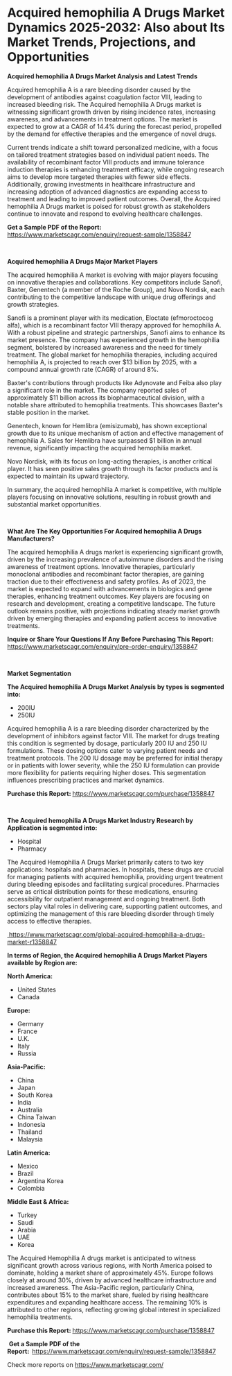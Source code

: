 <p><h1>Acquired hemophilia A Drugs Market Dynamics 2025-2032: Also about Its Market Trends, Projections, and Opportunities</h1></p><p><strong>Acquired hemophilia A Drugs Market Analysis and Latest Trends</strong></p>
<p><p>Acquired hemophilia A is a rare bleeding disorder caused by the development of antibodies against coagulation factor VIII, leading to increased bleeding risk. The Acquired hemophilia A Drugs market is witnessing significant growth driven by rising incidence rates, increasing awareness, and advancements in treatment options. The market is expected to grow at a CAGR of 14.4% during the forecast period, propelled by the demand for effective therapies and the emergence of novel drugs.</p><p>Current trends indicate a shift toward personalized medicine, with a focus on tailored treatment strategies based on individual patient needs. The availability of recombinant factor VIII products and immune tolerance induction therapies is enhancing treatment efficacy, while ongoing research aims to develop more targeted therapies with fewer side effects. Additionally, growing investments in healthcare infrastructure and increasing adoption of advanced diagnostics are expanding access to treatment and leading to improved patient outcomes. Overall, the Acquired hemophilia A Drugs market is poised for robust growth as stakeholders continue to innovate and respond to evolving healthcare challenges.</p></p>
<p><strong>Get a Sample PDF of the Report:&nbsp;</strong> <a href="https://www.marketscagr.com/enquiry/request-sample/1358847?utm_campaign=3537&utm_medium=2&utm_source=Github&utm_content=ia&utm_term=22032025&utm_id=acquired-hemophilia-a-drugs">https://www.marketscagr.com/enquiry/request-sample/1358847</a></p>
<p>&nbsp;</p>
<p><strong>Acquired hemophilia A Drugs Major Market Players</strong></p>
<p><p>The acquired hemophilia A market is evolving with major players focusing on innovative therapies and collaborations. Key competitors include Sanofi, Baxter, Genentech (a member of the Roche Group), and Novo Nordisk, each contributing to the competitive landscape with unique drug offerings and growth strategies.</p><p>Sanofi is a prominent player with its medication, Eloctate (efmoroctocog alfa), which is a recombinant factor VIII therapy approved for hemophilia A. With a robust pipeline and strategic partnerships, Sanofi aims to enhance its market presence. The company has experienced growth in the hemophilia segment, bolstered by increased awareness and the need for timely treatment. The global market for hemophilia therapies, including acquired hemophilia A, is projected to reach over $13 billion by 2025, with a compound annual growth rate (CAGR) of around 8%.</p><p>Baxter's contributions through products like Adynovate and Feiba also play a significant role in the market. The company reported sales of approximately $11 billion across its biopharmaceutical division, with a notable share attributed to hemophilia treatments. This showcases Baxter's stable position in the market.</p><p>Genentech, known for Hemlibra (emisizumab), has shown exceptional growth due to its unique mechanism of action and effective management of hemophilia A. Sales for Hemlibra have surpassed $1 billion in annual revenue, significantly impacting the acquired hemophilia market.</p><p>Novo Nordisk, with its focus on long-acting therapies, is another critical player. It has seen positive sales growth through its factor products and is expected to maintain its upward trajectory.</p><p>In summary, the acquired hemophilia A market is competitive, with multiple players focusing on innovative solutions, resulting in robust growth and substantial market opportunities.</p></p>
<p>&nbsp;</p>
<p><strong>What Are The Key Opportunities For Acquired hemophilia A Drugs Manufacturers?</strong></p>
<p><p>The acquired hemophilia A drugs market is experiencing significant growth, driven by the increasing prevalence of autoimmune disorders and the rising awareness of treatment options. Innovative therapies, particularly monoclonal antibodies and recombinant factor therapies, are gaining traction due to their effectiveness and safety profiles. As of 2023, the market is expected to expand with advancements in biologics and gene therapies, enhancing treatment outcomes. Key players are focusing on research and development, creating a competitive landscape. The future outlook remains positive, with projections indicating steady market growth driven by emerging therapies and expanding patient access to innovative treatments.</p></p>
<p><strong>Inquire or Share Your Questions If Any Before Purchasing This Report:</strong> <a href="https://www.marketscagr.com/enquiry/pre-order-enquiry/1358847?utm_campaign=3537&utm_medium=2&utm_source=Github&utm_content=ia&utm_term=22032025&utm_id=acquired-hemophilia-a-drugs">https://www.marketscagr.com/enquiry/pre-order-enquiry/1358847</a></p>
<p>&nbsp;</p>
<p><strong>Market Segmentation</strong></p>
<p><strong>The Acquired hemophilia A Drugs Market Analysis by types is segmented into:</strong></p>
<p><ul><li>200IU</li><li>250IU</li></ul></p>
<p><p>Acquired hemophilia A is a rare bleeding disorder characterized by the development of inhibitors against factor VIII. The market for drugs treating this condition is segmented by dosage, particularly 200 IU and 250 IU formulations. These dosing options cater to varying patient needs and treatment protocols. The 200 IU dosage may be preferred for initial therapy or in patients with lower severity, while the 250 IU formulation can provide more flexibility for patients requiring higher doses. This segmentation influences prescribing practices and market dynamics.</p></p>
<p><strong>Purchase this Report:&nbsp;</strong><a href="https://www.marketscagr.com/purchase/1358847?utm_campaign=3537&utm_medium=2&utm_source=Github&utm_content=ia&utm_term=22032025&utm_id=acquired-hemophilia-a-drugs">https://www.marketscagr.com/purchase/1358847</a></p>
<p>&nbsp;</p>
<p><strong>The Acquired hemophilia A Drugs Market Industry Research by Application is segmented into:</strong></p>
<p><ul><li>Hospital</li><li>Pharmacy</li></ul></p>
<p><p>The Acquired Hemophilia A Drugs Market primarily caters to two key applications: hospitals and pharmacies. In hospitals, these drugs are crucial for managing patients with acquired hemophilia, providing urgent treatment during bleeding episodes and facilitating surgical procedures. Pharmacies serve as critical distribution points for these medications, ensuring accessibility for outpatient management and ongoing treatment. Both sectors play vital roles in delivering care, supporting patient outcomes, and optimizing the management of this rare bleeding disorder through timely access to effective therapies.</p></p>
<p><a href="https://www.marketscagr.com/global-acquired-hemophilia-a-drugs-market-r1358847?utm_campaign=3537&utm_medium=2&utm_source=Github&utm_content=ia&utm_term=22032025&utm_id=acquired-hemophilia-a-drugs">&nbsp;https://www.marketscagr.com/global-acquired-hemophilia-a-drugs-market-r1358847</a></p>
<p><strong>In terms of Region, the Acquired hemophilia A Drugs Market Players available by Region are:</strong></p>
<p>
    <p> <strong> North America: </strong>
        <ul>
            <li>United States</li>
            <li>Canada</li>
        </ul>
        </p> 
    <p> <strong> Europe: </strong>
        <ul>
            <li>Germany</li>
            <li>France</li>
            <li>U.K.</li>
            <li>Italy</li>
            <li>Russia</li>
        </ul>
        </p> 
    <p> <strong> Asia-Pacific: </strong>
        <ul>
            <li>China</li>
            <li>Japan</li>
            <li>South Korea</li>
            <li>India</li>
            <li>Australia</li>
            <li>China Taiwan</li>
            <li>Indonesia</li>
            <li>Thailand</li>
            <li>Malaysia</li>
        </ul>
        </p> 
    <p> <strong> Latin America: </strong>
        <ul>
            <li>Mexico</li>
            <li>Brazil</li>
            <li>Argentina Korea</li>
            <li>Colombia</li>
        </ul>
        </p> 
    <p> <strong> Middle East & Africa: </strong>
        <ul>
            <li>Turkey</li>
            <li>Saudi</li>
            <li>Arabia</li>
            <li>UAE</li>
            <li>Korea</li>
        </ul>
    </p>
    </p>
<p><p>The Acquired Hemophilia A drugs market is anticipated to witness significant growth across various regions, with North America poised to dominate, holding a market share of approximately 45%. Europe follows closely at around 30%, driven by advanced healthcare infrastructure and increased awareness. The Asia-Pacific region, particularly China, contributes about 15% to the market share, fueled by rising healthcare expenditures and expanding healthcare access. The remaining 10% is attributed to other regions, reflecting growing global interest in specialized hemophilia treatments.</p></p>
<p><strong>Purchase this Report: </strong><a href="https://www.marketscagr.com/purchase/1358847?utm_campaign=3537&utm_medium=2&utm_source=Github&utm_content=ia&utm_term=22032025&utm_id=acquired-hemophilia-a-drugs">https://www.marketscagr.com/purchase/1358847</a></p>
<p>&nbsp;<strong>Get a Sample PDF of the Report:&nbsp;&nbsp;</strong><a href="https://www.marketscagr.com/enquiry/request-sample/1358847?utm_campaign=3537&utm_medium=2&utm_source=Github&utm_content=ia&utm_term=22032025&utm_id=acquired-hemophilia-a-drugs">https://www.marketscagr.com/enquiry/request-sample/1358847</a></p>
<p><strong></strong></p>
<p>Check more reports on <a href="https://www.marketscagr.com/?utm_campaign=3537&utm_medium=2&utm_source=Github&utm_content=ia&utm_term=22032025&utm_id=acquired-hemophilia-a-drugs">https://www.marketscagr.com/</a></p>